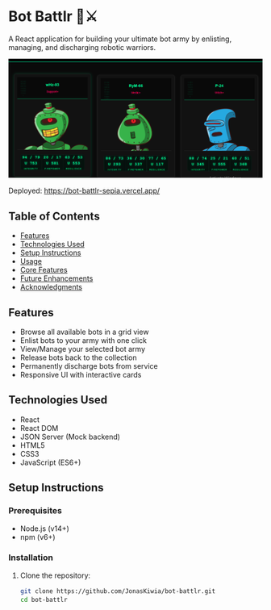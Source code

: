 # Bot Battlr 🤖⚔️

A React application for building your ultimate bot army by enlisting, managing, and discharging robotic warriors.

![Bot Battlr Preview](src/assets/bot1.png) 

Deployed:
https://bot-battlr-sepia.vercel.app/

## Table of Contents
- [Features](#features)
- [Technologies Used](#technologies-used)
- [Setup Instructions](#setup-instructions)
- [Usage](#usage)
- [Core Features](#core-features)
- [Future Enhancements](#future-enhancements)
- [Acknowledgments](#acknowledgments)

## Features
- Browse all available bots in a grid view
- Enlist bots to your army with one click
- View/Manage your selected bot army
- Release bots back to the collection
- Permanently discharge bots from service
- Responsive UI with interactive cards

## Technologies Used
- React
- React DOM
- JSON Server (Mock backend)
- HTML5
- CSS3
- JavaScript (ES6+)

## Setup Instructions

### Prerequisites
- Node.js (v14+)
- npm (v6+)

### Installation
1. Clone the repository:
   ```bash
   git clone https://github.com/JonasKiwia/bot-battlr.git
   cd bot-battlr
